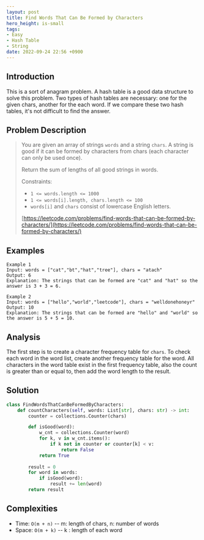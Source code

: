 ```yaml
---
layout: post
title: Find Words That Can Be Formed by Characters
hero_height: is-small
tags:
- Easy
- Hash Table
- String
date: 2022-09-24 22:56 +0900
---
```

## Introduction
This is a sort of anagram problem.
A hash table is a good data structure to solve this problem.
Two types of hash tables are necessary: one for the given chars, another for the each word.
If we compare these two hash tables, it's not difficult to find the answer.

## Problem Description
> You are given an array of strings `words` and a string `chars`.
> A string is good if it can be formed by characters from chars (each character can only be used once).
>
> Return the sum of lengths of all good strings in words.
>
> Constraints:
> - `1 <= words.length <= 1000`
> - `1 <= words[i].length, chars.length <= 100`
> - `words[i]` and `chars` consist of lowercase English letters.
>
> [https://leetcode.com/problems/find-words-that-can-be-formed-by-characters/](https://leetcode.com/problems/find-words-that-can-be-formed-by-characters/)

## Examples
```
Example 1
Input: words = ["cat","bt","hat","tree"], chars = "atach"
Output: 6
Explanation: The strings that can be formed are "cat" and "hat" so the answer is 3 + 3 = 6.
```

```
Example 2
Input: words = ["hello","world","leetcode"], chars = "welldonehoneyr"
Output: 10
Explanation: The strings that can be formed are "hello" and "world" so the answer is 5 + 5 = 10.
```

## Analysis
The first step is to create a character frequency table for `chars`.
To check each word in the word list, create another frequency table for the word.
All characters in the word table exist in the first frequency table, also the count is greater than or equal to,
then add the word length to the result.

## Solution
```python
class FindWordsThatCanBeFormedByCharacters:
    def countCharacters(self, words: List[str], chars: str) -> int:
        counter = collections.Counter(chars)

        def isGood(word):
            w_cnt = collections.Counter(word)
            for k, v in w_cnt.items():
                if k not in counter or counter[k] < v:
                    return False
            return True
        
        result = 0
        for word in words:
            if isGood(word):
                result += len(word)
        return result
```

## Complexities
- Time: `O(m + n)` -- m: length of chars, n: number of words
- Space: `O(m + k)` -- k : length of each word
